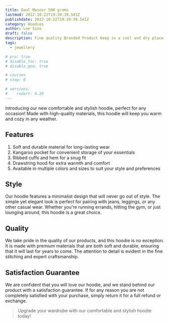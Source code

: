 ```yaml
---
title: Daal Masoor 500 grams
lastmod: 2022-10-22T19:39:39.541Z
publishdate: 2022-10-22T19:39:39.541Z
category: Hoodies
author: Lee Sino
draft: false
description: Fine quality Branded Product Keep in a cool and dry place
tags:
  - jewellery

# pro: true
# disable_toc: true
# disable_qna: true

# courses
# step: 0

# versions:
#    rxdart: 0.20
---
```


Introducing our new comfortable and stylish hoodie, perfect for any occasion! Made with high-quality materials, this hoodie will keep you warm and cozy in any weather.

## Features

1. Soft and durable material for long-lasting wear
1. Kangaroo pocket for convenient storage of your essentials
1. Ribbed cuffs and hem for a snug fit
1. Drawstring hood for extra warmth and comfort
1. Available in multiple colors and sizes to suit your style and preferences

## Style

Our hoodie features a minimalist design that will never go out of style. The simple yet elegant look is perfect for pairing with jeans, leggings, or any other casual wear. Whether you're running errands, hitting the gym, or just lounging around, this hoodie is a great choice.

## Quality

We take pride in the quality of our products, and this hoodie is no exception. It is made with premium materials that are both soft and durable, ensuring that it will last for years to come. The attention to detail is evident in the fine stitching and expert craftsmanship.

## Satisfaction Guarantee

We are confident that you will love our hoodie, and we stand behind our product with a satisfaction guarantee. If for any reason you are not completely satisfied with your purchase, simply return it for a full refund or exchange.

> Upgrade your wardrobe with our comfortable and stylish hoodie today!

